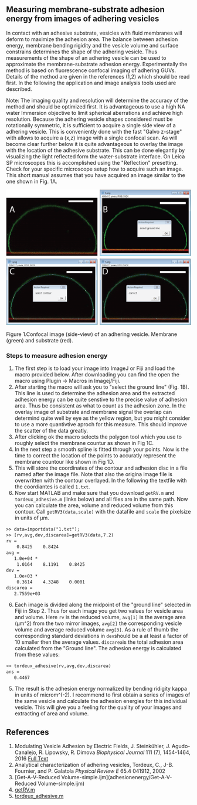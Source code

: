 ## Measuring membrane-substrate adhesion energy from images of adhering vesicles ##

In contact with an adhesive substrate, vesicles with fluid membranes will deform to maximize the adhesion area. 
The balance between adhesion energy, membrane bending rigidity and the vesicle volume and surface constrains determines the shape 
of the adhering vesicle. Thus measurements of the shape of an adhering vesicle can be used to approximate the 
membrane-substrate adhesion energy. Experimentally the method is based on fluorescence confocal imaging of adhering GUVs. Details of the method are given in the references (1,2) which should be read first. In the following the application and image analysis tools used are described. 

Note: The imaging quality and resolution will determine the accuracy of the method and should be optimized first.
It is advantageous to use a high NA water Immersion objective to limit spherical aberrations and achieve high resolution.
Because the adhering vesicle shapes considered must be rotationally symmetric, it is sufficient to acquire a single side view of a adhering vesicle. This is conveniently done with the fast "Galvo z-stage" with allows to acquire a (x,z) image with a single confocal scan. As will become clear further below it is quite advantageous to overlay the image with the location of the adhesive substrate. This can be done elegantly by visualizing the light reflected form the water-substrate interface. On Leica SP microscopes this is accomplished using the "Reflection" presetting. Check for your specific microscope setup how to acquire such an image. This short manual assumes that you have acquired an image similar to the one shown in Fig. 1A.

![Figure 1](adhesionenergy/Figure.png)

Figure 1.Confocal image (side-view) of an adhering vesicle. Membrane (green) and substrate (red).

### Steps to measure adhesion energy ###
1. The first step is to load your image into ImageJ or Fiji and load the macro provided below. After downloading you can find the open the macro using Plugin -> Macros in Imagej/Fiji.
2. After starting the macro will ask you to "select the ground line" (Fig. 1B). This line is used to determine the adhesion area and the extracted adhesion energy can be quite senstive to the precise value of adhesion area. Thus be consistent as what to count as the adhesion zone. In the overlay image of substrate and membrane signal the overlap can determind quite well by eye as the yellow region, but you might consider to use a more quantivtive aproch for this measure. This should improve the scatter of the data greatly.
3. After clicking ok the macro selects the polygon tool which you use to roughly select the membrane countur as shown in Fig 1C.
4. In the next step a smooth spline is fitted through your points. Now is the time to correct the location of the points to accuratly represent the membrane countour like shown in Fig 1D.
6. This will store the coordinates of the contour and adhesion disc in a file named after the image file. Note that also the origina image file is overwritten with the contour overlayed. In the following the textfile with the coordiantes is called ```1.txt```.
5. Now start MATLAB and make sure that you download ```getRV.m``` and ```tordeux_adhesive.m``` (links below) and all files are in the same path. Now you can calculate the area, volume and reduced volume from this contour. Call ```getRV3(data,scale)``` with the datafile and ```scale``` the pixelsize in units of µm.
```
>> data=importdata("1.txt");
>> [rv,avg,dev,discarea]=getRV3(data,7.2)
rv =
    0.8425    0.8424
avg =
   1.0e+04 *
    1.0164    8.1191    0.8425
dev =
   1.0e+03 *
    0.3614    4.3248    0.0001
discarea =
   2.7559e+03
```
6.  Each image is divided along the midpoint of the "ground line" selected in Fiji in Step 2. Thus for each image you get two values for vesicle area and volume. Here ```rv``` is the reduced volume, ```avg[1]``` is the average area (µm^2) from the two mirror images, ```avg[2]``` the corresponding vesicle volume and average reduced volume ```avg[3]```. As a rule of thumb the corresponding standard deviations in ```dev```should be a at least a factor of 10 smaller then the average values. ```discarea```is the total adhesion area calculated from the "Ground line". The adhesion energy is calculated from these values:
 ```
>> tordeux_adhesive(rv,avg,dev,discarea)
ans =
    0.4467
```
5. The result is the adhesion energy normalized by bending ridigity kappa in units of microm^(-2). I recommend to first obtain a series of images of the same vesicle and calculate the adhesion energies for this individual vesicle. This will give you a feeling for the quality of your images and extracting of area and volume.

## References
1.	Modulating Vesicle Adhesion by Electric Fields, J. Steinkühler, J. Agudo-Canalejo, R. Lipowsky, R. Dimova
_Biophysical Journal_ 111 (7), 1454-1464, 2016 
[Full Text](https://linkinghub.elsevier.com/retrieve/pii/S0006-3495(16)30751-2)
2. Analytical characterization of adhering vesicles, Tordeux, C., J-B. Fournier, and P. Galatola
_Physical Review E_ 65.4 041912, 2002
3. [Get-A-V-Reduced Volume-simple.ijm](adhesionenergy/Get-A-V-Reduced Volume-simple.ijm)
2. [getRV.m](adhesionenergy/getRV.m)
2. [tordeux_adhesive.m](adhesionenergy/tordeux_adhesive.m)

